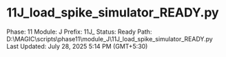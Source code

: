 # 11J_load_spike_simulator_READY.py

Phase: 11
Module: J
Prefix: 11J_
Status: Ready
Path: D:\MAGIC\scripts\phase11\module_J\11J_load_spike_simulator_READY.py
Last Updated: July 28, 2025 5:14 PM (GMT+5:30)